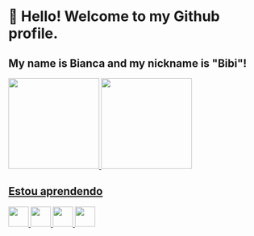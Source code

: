 # 👋 Hello! Welcome to my Github profile.
## My name is Bianca and my nickname is "Bibi"!

<div>
<a href="https://github.com/Biancapinz">
<img loading="lazy" height="180em" src="https://github-readme-stats.vercel.app/api/top-langs/?username=Biancapinz&layout=compact&langs_count=7&theme=pink"/>
<img loading="lazy" height="180em" src="https://github-readme-stats.vercel.app/api?username=Biancapinz&show_icons=true&theme=dracula&include_all_commits=true&count_private=true"/>
</div>

## Estou aprendendo
<img loading="lazy" src="https://cdn.jsdelivr.net/gh/devicons/devicon/icons/git/git-original.svg" width="40" height="40"/>
<img src="https://cdn.jsdelivr.net/gh/devicons/devicon/icons/html5/html5-original-wordmark.svg" width="40" height="40" />
<img src="https://cdn.jsdelivr.net/gh/devicons/devicon/icons/css3/css3-original-wordmark.svg" width="40" height="40" />
<img src="https://cdn.jsdelivr.net/gh/devicons/devicon/icons/javascript/javascript-original.svg" width="40" height="40" />
